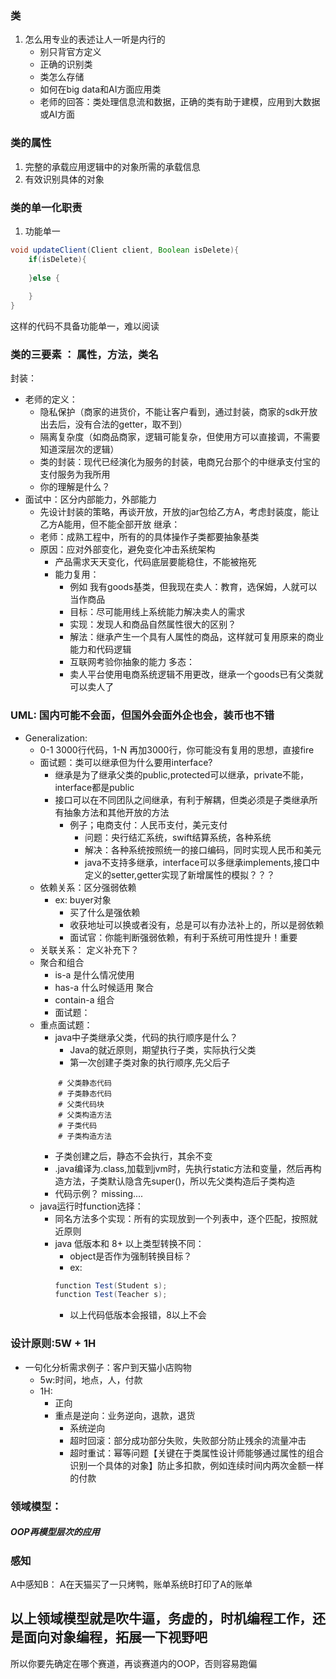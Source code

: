 ### 类
1. 怎么用专业的表述让人一听是内行的
    - 别只背官方定义
    - 正确的识别类
    - 类怎么存储
    - 如何在big data和AI方面应用类
    - 老师的回答：类处理信息流和数据，正确的类有助于建模，应用到大数据或AI方面

### 类的属性
1. 完整的承载应用逻辑中的对象所需的承载信息
2. 有效识别具体的对象

### 类的单一化职责
1. 功能单一
```java
void updateClient(Client client, Boolean isDelete){
    if(isDelete){
        
    }else {
        
    }
}
```
这样的代码不具备功能单一，难以阅读

### 类的三要素 ： 属性，方法，类名
封装：
- 老师的定义：
  - 隐私保护（商家的进货价，不能让客户看到，通过封装，商家的sdk开放出去后，没有合法的getter，取不到）
  - 隔离复杂度（如商品商家，逻辑可能复杂，但使用方可以直接调，不需要知道深层次的逻辑）
  - 类的封装：现代已经演化为服务的封装，电商兄台那个的中继承支付宝的支付服务为我所用
  - 你的理解是什么？
- 面试中：区分内部能力，外部能力
  - 先设计封装的策略，再谈开放，开放的jar包给乙方A，考虑封装度，能让乙方A能用，但不能全部开放
继承：
  - 老师：成熟工程中，所有的的具体操作子类都要抽象基类
  - 原因：应对外部变化，避免变化冲击系统架构
    - 产品需求天天变化，代码底层要能稳住，不能被拖死
    - 能力复用：
      - 例如 我有goods基类，但我现在卖人：教育，选保姆，人就可以当作商品
      - 目标：尽可能用线上系统能力解决卖人的需求
      - 实现：发现人和商品自然属性很大的区别？
      - 解法：继承产生一个具有人属性的商品，这样就可复用原来的商业能力和代码逻辑
      - 互联网考验你抽象的能力
多态：
      - 卖人平台使用电商系统逻辑不用更改，继承一个goods已有父类就可以卖人了

### UML: 国内可能不会面，但国外会面外企也会，装币也不错
- Generalization:
  - 0-1 3000行代码，1-N 再加3000行，你可能没有复用的思想，直接fire
  - 面试题：类可以继承但为什么要用interface?
    - 继承是为了继承父类的public,protected可以继承，private不能， interface都是public
    - 接口可以在不同团队之间继承，有利于解耦，但类必须是子类继承所有抽象方法和其他开放的方法
      - 例子；电商支付：人民币支付，美元支付
        - 问题：央行结汇系统，swift结算系统，各种系统
        - 解决：各种系统按照统一的接口编码，同时实现人民币和美元
        - java不支持多继承，interface可以多继承implements,接口中定义的setter,getter实现了新增属性的模拟？？？
  - 依赖关系：区分强弱依赖
    - ex: buyer对象
      - 买了什么是强依赖
      - 收获地址可以换或者没有，总是可以有办法补上的，所以是弱依赖
      - 面试官：你能判断强弱依赖，有利于系统可用性提升！重要
  - 关联关系： 定义补充下？
  - 聚合和组合
    - is-a 是什么情况使用
    - has-a 什么时候适用 聚合
    - contain-a 组合
    - 面试题：
  - 重点面试题：
    - java中子类继承父类，代码的执行顺序是什么？
      - Java的就近原则，期望执行子类，实际执行父类
      - 第一次创建子类对象的执行顺序,先父后子
    ```shell
        # 父类静态代码
        # 子类静态代码
        # 父类代码块
        # 父类构造方法
        # 子类代码
        # 子类构造方法
    ```
      - 子类创建之后，静态不会执行，其余不变
      - .java编译为.class,加载到jvm时，先执行static方法和变量，然后再构造方法，子类默认隐含先super()，所以先父类构造后子类构造
      - 代码示例？ missing....
  - java运行时function选择：
    - 同名方法多个实现：所有的实现放到一个列表中，逐个匹配，按照就近原则
    - java 低版本和 8+ 以上类型转换不同：
      - object是否作为强制转换目标？
      - ex: 
      ```java
      function Test(Student s);
      function Test(Teacher s);
      ```
      - 以上代码低版本会报错，8以上不会

### 设计原则:5W + 1H
- 一句化分析需求例子：客户到天猫小店购物
  - 5w:时间，地点，人，付款
  - 1H:
    - 正向
    - 重点是逆向：业务逆向，退款，退货
      - 系统逆向
      - 超时回滚：部分成功部分失败，失败部分防止残余的流量冲击
      - 超时重试：幂等问题【关键在于类属性设计师能够通过属性的组合识别一个具体的对象】防止多扣款，例如连续时间内两次金额一样的付款

### 领域模型：
##### OOP再模型层次的应用

### 感知
A中感知B： A在天猫买了一只烤鸭，账单系统B打印了A的账单


## 以上领域模型就是吹牛逼，务虚的，时机编程工作，还是面向对象编程，拓展一下视野吧
所以你要先确定在哪个赛道，再谈赛道内的OOP，否则容易跑偏